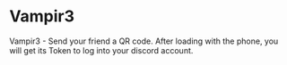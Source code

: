 # Vampir3
Vampir3 - Send your friend a QR code. After loading with the phone, you will get its Token to log into your discord account.
